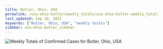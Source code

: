 ```yaml
---
title: Butler, Ohio, USA
permalink: /usa-ohio-butler/weekly_totals/usa-ohio-butler-weekly_totals.html
last_updated: Sep 10, 2021
keywords: ["Butler, Ohio, USA", "weekly totals"]
sidebar: usa-ohio-butler_sidebar
---
```


![Weekly Totals of Confirmed Cases for Butler, Ohio, USA](/covid_tracker/images/graphs/usa-ohio-butler-weekly_totals_graph.png)
